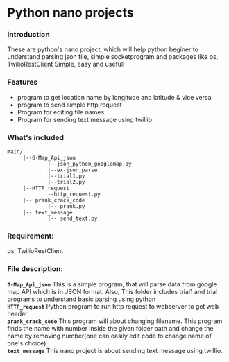 # Python nano projects
### Introduction
These are python's nano project, which will help python beginer to understand parsing json file, simple socketprogram and packages like os, TwilioRestClient
Simple, easy and usefull
### Features
* program to get location name by longitude and latitude & vice versa
* program to send simple http request
* Program for editing file names
* Program for sending text message using twillio

### What's included
```
main/
     |--G-Map_Api_json
             |--json_python_googlemap.py
             |--ex-json_parse
	         |--trial1.py
	         |--trial2.py
     |--HTTP_request
            |--http_request.py
     |-- prank_crack_code 
             |-- prank.py
     |-- text_message
             |-- send_text.py
```

### Requirement:
os, TwilioRestClient


### File description:
**`G-Map_Api_json`**
This is a simple program, that will parse data from google map API which is in JSON format. Also, This folder includes trial1 and trial programs to understand basic parsing using python   
**`HTTP_request`**
Python program to run http request to webserver to get web header  
**`prank_crack_code`**
This program will about changing filename. This program finds the name with number inside the given folder path and change the name by removing number(one can easily edit code to change name of one's choice)  
**`text_message`** 
This nano project is about sending text message using twillio. 
